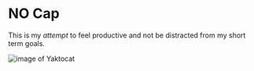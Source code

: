 # NO Cap

This is my *attempt* to feel productive and not be distracted from my short term goals.

![image of Yaktocat](https://octodex.github.com/images/yaktocat.png)
